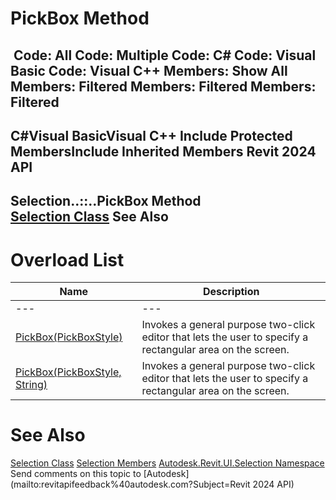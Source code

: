 # PickBox Method

﻿
 Code: All Code: Multiple Code: C# Code: Visual Basic Code: Visual C++  Members: Show All Members: Filtered Members: Filtered Members: Filtered   
---  
C#Visual BasicVisual C++
Include Protected MembersInclude Inherited Members
Revit 2024 API  
---  
Selection..::..PickBox Method   
[Selection Class](31b73d46-7d67-5dbb-4dad-80aa597c9afc.md "Selection Class") See Also  
---  
# Overload List
| Name | Description |
| --- | --- |
| --- | --- | --- |
| [PickBox(PickBoxStyle)](0df6000f-3639-5e7b-1c43-9ec40938b9c4.md "PickBox Method \(PickBoxStyle\)") | Invokes a general purpose two-click editor that lets the user to specify a rectangular area on the screen. |
| [PickBox(PickBoxStyle, String)](3e7cb75e-73ad-d381-1f89-3dab63463c7e.md "PickBox Method \(PickBoxStyle, String\)") | Invokes a general purpose two-click editor that lets the user to specify a rectangular area on the screen. |

# See Also
[Selection Class](31b73d46-7d67-5dbb-4dad-80aa597c9afc.md "Selection Class")
[Selection Members](8eccaa93-cc99-fd37-15ad-24d201985d9b.md "Selection Members")
[Autodesk.Revit.UI.Selection Namespace](11785869-cc9e-03fc-97db-767a59af10a1.md "Autodesk.Revit.UI.Selection Namespace")
Send comments on this topic to [Autodesk](mailto:revitapifeedback%40autodesk.com?Subject=Revit 2024 API)